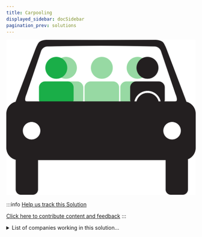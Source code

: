 ```yaml
---
title: Carpooling
displayed_sidebar: docSidebar
pagination_prev: solutions
---
```


![Cover Image](../static/img/carpooling.png)

:::info [Help us track this Solution](contribute)

[Click here to contribute content and feedback](contribute)
:::

<details>
        <summary>List of companies working in this solution...</summary>
        Experimental feature. Exciting Updates Underway!
        <div>
            <ul>
             
                <li><a href="https://www.xtelligent.io/">Xtligent</a></li>
            
                <li><a href="https://canoo.com">Canoo</a></li>
            
                <li><a href="https://www.ridecabin.com">Cabin</a></li>
            
            </ul>
        </div>
        </details>

:::company
  #### [Jobs listed in this solution at Climatebase](https://climatebase.org/jobs?l=&q=&drawdown_solutions=Carpooling)
:::
## Overview
**Climate Technology Solution**: Carpooling

## Progress Made
- **Efficient Ride Sharing**: Carpooling has proven to be an easy and effective way to reduce individual car usage and emissions.
- **App-based Services**: Technologies like Uber, Lyft, and Waze have made carpooling more convenient and accessible.
- **HOV Lanes**: High-Occupancy Vehicle (HOV) lanes incentivize carpooling, reducing congestion and emissions.

## Challenges and Future Technologies
- **Future Technology Integration**: Potential for more advanced apps and platforms for optimized carpool matching.
- **Electric and Autonomous Vehicles**: Adoption of electric and self-driving cars could enhance carpooling efficiency.
- **Integration with Public Transit**: Seamless integration of carpooling with public transit systems.

## Best Path Forward
- **Continued Innovation**: Develop advanced technologies to make carpooling even more convenient.
- **Promotion and Awareness**: Increase public awareness about the benefits of carpooling.
- **Government Support**: Implement policies and incentives to encourage carpooling adoption.

